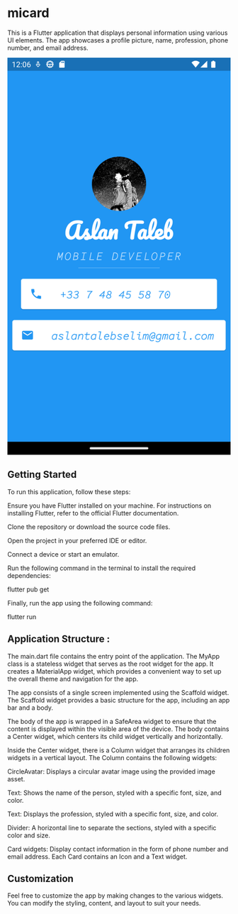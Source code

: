 # micard

This is a Flutter application that displays personal information using various UI elements. The app showcases a profile picture, name, profession, phone number, and email address.

![app](app.png)

## Getting Started

To run this application, follow these steps:

Ensure you have Flutter installed on your machine. For instructions on installing Flutter, refer to the official Flutter documentation.

Clone the repository or download the source code files.

Open the project in your preferred IDE or editor.

Connect a device or start an emulator.

Run the following command in the terminal to install the required dependencies:

flutter pub get

Finally, run the app using the following command:

flutter run

## Application Structure : 

The main.dart file contains the entry point of the application. The MyApp class is a stateless widget that serves as the root widget for the app. It creates a MaterialApp widget, which provides a convenient way to set up the overall theme and navigation for the app.

The app consists of a single screen implemented using the Scaffold widget. The Scaffold widget provides a basic structure for the app, including an app bar and a body.

The body of the app is wrapped in a SafeArea widget to ensure that the content is displayed within the visible area of the device. The body contains a Center widget, which centers its child widget vertically and horizontally.

Inside the Center widget, there is a Column widget that arranges its children widgets in a vertical layout. The Column contains the following widgets:

CircleAvatar: Displays a circular avatar image using the provided image asset.

Text: Shows the name of the person, styled with a specific font, size, and color.

Text: Displays the profession, styled with a specific font, size, and color.

Divider: A horizontal line to separate the sections, styled with a specific color and size.

Card widgets: Display contact information in the form of phone number and email address. Each Card contains an Icon and a Text widget.

## Customization
Feel free to customize the app by making changes to the various widgets. You can modify the styling, content, and layout to suit your needs.